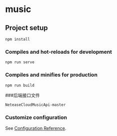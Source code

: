 # music

## Project setup
```
npm install
```

### Compiles and hot-reloads for development
```
npm run serve
```

### Compiles and minifies for production
```
npm run build
```
###后端接口文件
```
NeteaseCloudMusicApi-master
```
### Customize configuration
See [Configuration Reference](https://cli.vuejs.org/config/).

